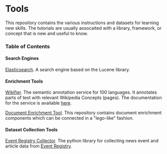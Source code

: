 # Tools
This repository contains the various instructions and datasets for learning new skills. The tutorials are usually assocaited with a library, framework, or concept that is new and useful to know.

### Table of Contents

#### Search Engines

[Elasticsearch](./search-engines/elasticsearch). A search engine based on the Lucene library.


#### Enrichment Tools

[Wikifier](http://wikifier.org/). The semantic annotation service for 100 languages. It annotates parts of text with relevant Wikipedia Concepts (pages). The documentation for the service is available [here](http://wikifier.org/info.html).

[Document Enrichment Tool](https://github.com/ErikNovak/document-enrichment-tool). This repository contains document enrichment components which can be connected in a "lego-like" fashion.

#### Dataset Collection Tools

[Event Registry Collector](https://github.com/ErikNovak/event-registry-collector). The python library for collecting news event and article data from [Event Registry](https://eventregistry.org/).
